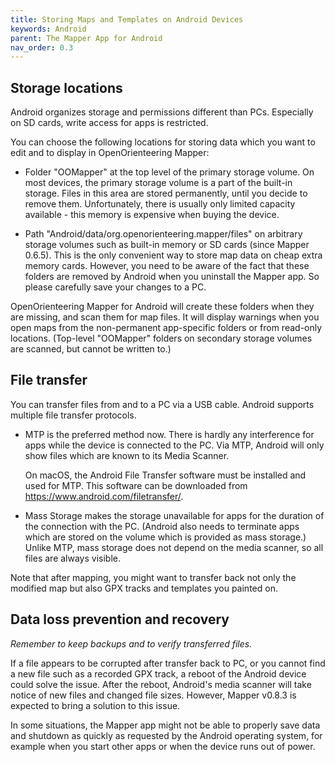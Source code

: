 ```yaml
---
title: Storing Maps and Templates on Android Devices
keywords: Android
parent: The Mapper App for Android
nav_order: 0.3
---
```


## Storage locations

Android organizes storage and permissions different than PCs.
Especially on SD cards, write access for apps is restricted.

You can choose the following locations for storing data which you want to edit and to display in OpenOrienteering Mapper:

 - Folder "OOMapper" at the top level of the primary storage volume. On most devices, the primary storage volume is a part of the built-in storage.
  Files in this area are stored permanently, until you decide to remove them.
  Unfortunately, there is usually only limited capacity available - this memory is expensive when buying the device.

 - Path "Android/data/org.openorienteering.mapper/files" on arbitrary storage volumes such as built-in memory or SD cards (since Mapper 0.6.5).
  This is the only convenient way to store map data on cheap extra memory cards.
  However, you need to be aware of the fact that these folders are removed by Android when you uninstall the Mapper app.
  So please carefully save your changes to a PC.

OpenOrienteering Mapper for Android will create these folders when they are missing, and scan them for map files. It will display warnings when you open maps from the non-permanent app-specific folders or from read-only locations. (Top-level "OOMapper" folders on secondary storage volumes are scanned, but cannot be written to.)


## File transfer

You can transfer files from and to a PC via a USB cable. Android supports multiple file transfer protocols.

- MTP is the preferred method now. There is hardly any interference for apps while the device is connected to the PC.
  Via MTP, Android will only show files which are known to its Media Scanner.
  
  On macOS, the Android File Transfer software must be installed and used for MTP.
  This software can be downloaded from https://www.android.com/filetransfer/.

- Mass Storage makes the storage unavailable for apps for the duration of the connection with the PC.
  (Android also needs to terminate apps which are stored on the volume which is provided as mass storage.)
  Unlike MTP, mass storage does not depend on the media scanner, so all files are always visible.

Note that after mapping, you might want to transfer back not only the modified map but also GPX tracks and templates you painted on.


## Data loss prevention and recovery

*Remember to keep backups and to verify transferred files.*

If a file appears to be corrupted after transfer back to PC, or you cannot find
a new file such as a recorded GPX track, a reboot of the Android device could
solve the issue. After the reboot, Android's media scanner will take notice of
new files and changed file sizes. However, Mapper v0.8.3 is expected to bring a
solution to this issue.

In some situations, the Mapper app might not be able to properly save data and
shutdown as quickly as requested by the Android operating system, for example
when you start other apps or when the device runs out of power.
